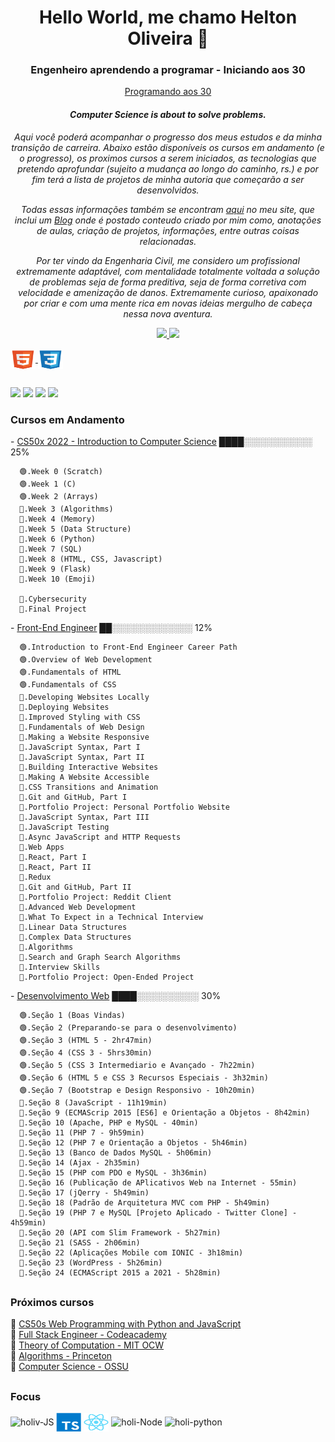 
<div align="center">
  <h1>Hello World, me chamo Helton Oliveira 👋</h1>
  <h3>Engenheiro aprendendo a programar - Iniciando aos 30</h3>
  <a href=https://holiv.github.io/programando-aos-30-v2.0/index.html><p>Programando aos 30</p></a>
  <h4><i>Computer Science is about to solve problems.</i></h4>
  <p><i>Aqui você poderá acompanhar o progresso dos meus estudos e da minha transição de carreira. Abaixo estão disponíveis os cursos em andamento (e o progresso), os proximos cursos a serem iniciados, as tecnologias que pretendo aprofundar (sujeito a mudança ao longo do caminho, rs.) e por fim terá a lista de projetos de minha autoria que começarão a ser desenvolvidos.</p>
    <p>Todas essas informações também se encontram <a href="https://holiv.github.io/programando-aos-30-v2.0/index.html">aqui</a> no meu site, que inclui um <a href="https://holiv.github.io/programando-aos-30-v2.0/blog-p30.html">Blog</a> onde é postado conteudo criado por mim como, anotações de aulas, criação de projetos, informações, entre outras coisas relacionadas.
  <p>Por ter vindo da Engenharia Civil, me considero um profissional extremamente adaptável, com mentalidade totalmente voltada a solução de problemas seja de forma preditiva, seja de forma corretiva com velocidade e amenização de danos. Extremamente curioso, apaixonado por criar e com uma mente rica em novas ideias mergulho de cabeça nessa nova aventura. </i></p>
    <a href="https://github.com/holiv">
    <img height="150em" src="https://github-readme-stats.vercel.app/api?username=holiv&show_icons=true&theme=swift&include_all_commits=true&count_private=true"/>
    <img height="150em" src="https://github-readme-stats.vercel.app/api/top-langs/?username=holiv&layout=compact&langs_count=6&theme=swift"/>
 </div><br>
  <div>
    <img align="center" alt="holiv-HTML" height="30" width="40" src="https://raw.githubusercontent.com/devicons/devicon/master/icons/html5/html5-original.svg">
    <img align="center" alt="holiv-CSS" height="30" width="40" src="https://raw.githubusercontent.com/devicons/devicon/master/icons/css3/css3-original.svg">
  </div>
  
  ##
  <a href="https://www.linkedin.com/in/helton-oliveira-521abbb2" target="_blank"><img src="https://img.shields.io/badge/-LinkedIn-%230077B5?style=for-the-badge&logo=linkedin&logoColor=white" target="_blank"></a>
  <a href = "mailto:mrheltonso@gmail.com"><img src="https://img.shields.io/badge/-Gmail-%23333?style=for-the-badge&logo=gmail&logoColor=white" target="_blank"></a>
  <a href="https://instagram.com/oliveira.sk" target="_blank"><img src="https://img.shields.io/badge/-Instagram-%23E4405F?style=for-the-badge&logo=instagram&logoColor=white" target="_blank"></a>
  <a href="https://discord.gg/holiv" target="_blank"><img src="https://img.shields.io/badge/Discord-7289DA?style=for-the-badge&logo=discord&logoColor=white" target="_blank"></a>
  
   
  <!-- conteudo principal -->
<div>
  <div>
  <h3>Cursos em Andamento</h3>
  - <a href="https://cs50.harvard.edu/x/2022/">CS50x 2022 - Introduction to Computer Science</a> 	████░░░░░░░░░░░ 25%
  
      🟢.Week 0 (Scratch)
      🟢.Week 1 (C) 
      🟢.Week 2 (Arrays) 
      🔴.Week 3 (Algorithms) 
      🔴.Week 4 (Memory) 
      🔴.Week 5 (Data Structure) 
      🔴.Week 6 (Python) 
      🔴.Week 7 (SQL) 
      🔴.Week 8 (HTML, CSS, Javascript) 
      🔴.Week 9 (Flask) 
      🔴.Week 10 (Emoji) 
  
      🔴.Cybersecurity 
      🔴.Final Project 
  </div>
  <div>
    - <a href="https://www.codecademy.com/learn/paths/front-end-engineer-career-path">Front-End Engineer</a> ██░░░░░░░░░░░░░ 12%
  
      🟢.Introduction to Front-End Engineer Career Path
      🟢.Overview of Web Development 
      🟢.Fundamentals of HTML 
      🟢.Fundamentals of CSS
      🔴.Developing Websites Locally
      🔴.Deploying Websites
      🔴.Improved Styling with CSS
      🔴.Fundamentals of Web Design
      🔴.Making a Website Responsive
      🔴.JavaScript Syntax, Part I
      🔴.JavaScript Syntax, Part II
      🔴.Building Interactive Websites
      🔴.Making A Website Accessible
      🔴.CSS Transitions and Animation
      🔴.Git and GitHub, Part I
      🔴.Portfolio Project: Personal Portfolio Website
      🔴.JavaScript Syntax, Part III
      🔴.JavaScript Testing
      🔴.Async JavaScript and HTTP Requests
      🔴.Web Apps
      🔴.React, Part I
      🔴.React, Part II
      🔴.Redux
      🔴.Git and GitHub, Part II
      🔴.Portfolio Project: Reddit Client
      🔴.Advanced Web Development
      🔴.What To Expect in a Technical Interview
      🔴.Linear Data Structures
      🔴.Complex Data Structures
      🔴.Algorithms
      🔴.Search and Graph Search Algorithms
      🔴.Interview Skills
      🔴.Portfolio Project: Open-Ended Project
  </div>
  
  <div>
       - <a href="https://www.udemy.com/share/101WqG3@9NZnVaSeITUPrdMRBT35TaN7u4B3Zpiv7uJ9LG-oGN9aML3SDAa-Aora2MgGJOrOnA==/">Desenvolvimento Web</a> ████░░░░░░░░░░ 30%
  
      🟢.Seção 1 (Boas Vindas)
      🟢.Seção 2 (Preparando-se para o desenvolvimento) 
      🟢.Seção 3 (HTML 5 - 2hr47min) 
      🟢.Seção 4 (CSS 3 - 5hrs30min) 
      🟢.Seção 5 (CSS 3 Intermediario e Avançado - 7h22min) 
      🟢.Seção 6 (HTML 5 e CSS 3 Recursos Especiais - 3h32min) 
      🟢.Seção 7 (Bootstrap e Design Responsivo - 10h20min) 
      🔴.Seção 8 (JavaScript - 11h19min) 
      🔴.Seção 9 (ECMAScrip 2015 [ES6] e Orientação a Objetos - 8h42min) 
      🔴.Seção 10 (Apache, PHP e MySQL - 40min) 
      🔴.Seção 11 (PHP 7 - 9h59min) 
      🔴.Seção 12 (PHP 7 e Orientação a Objetos - 5h46min) 
      🔴.Seção 13 (Banco de Dados MySQL - 5h06min)
      🔴.Seção 14 (Ajax - 2h35min)
      🔴.Seção 15 (PHP com PDO e MySQL - 3h36min)
      🔴.Seção 16 (Publicação de APlicativos Web na Internet - 55min)
      🔴.Seção 17 (jQerry - 5h49min)
      🔴.Seção 18 (Padrão de Arquitetura MVC com PHP - 5h49min)
      🔴.Seção 19 (PHP 7 e MySQL [Projeto Aplicado - Twitter Clone] - 4h59min)
      🔴.Seção 20 (API com Slim Framework - 5h27min)
      🔴.Seção 21 (SASS - 2h06min)
      🔴.Seção 22 (Aplicações Mobile com IONIC - 3h18min)
      🔴.Seção 23 (WordPress - 5h26min)
      🔴.Seção 24 (ECMAScript 2015 a 2021 - 5h28min)
  </div>
  
  ##
  
  <div>
     <h3>Próximos cursos</h3>
      🔘 <a href="https://www.edx.org/course/cs50s-web-programming-with-python-and-javascript">CS50s Web Programming with Python and JavaScript</a><br>
      🔘 <a href="https://www.codecademy.com/learn/paths/full-stack-engineer-career-path">Full Stack Engineer - Codeacademy</a><br>
      🔘 <a href="https://ocw.mit.edu/courses/mathematics/18-404j-theory-of-computation-fall-2020/">Theory of Computation - MIT OCW</a><br>
      🔘 <a href="https://www.coursera.org/learn/algorithms-part1/home/week/1">Algorithms - Princeton</a><br>
      🔘 <a href="https://github.com/ossu/computer-science">Computer Science - OSSU</a><br>
        </div>
  
  ##
  
  </div>
    <h3>Focus</h3>
    <div>
    <img align="center" alt="holiv-JS" height="30" width="40" src="https://cdn.jsdelivr.net/gh/devicons/devicon/icons/javascript/javascript-original.svg">
    <img align="center" alt="holive-Ts" height="30" width="40" src="https://raw.githubusercontent.com/devicons/devicon/master/icons/typescript/typescript-plain.svg">
    <img align="center" alt="holiv-React" height="30" width="40" src="https://raw.githubusercontent.com/devicons/devicon/master/icons/react/react-original.svg">
    <img align="center" alt="holi-Node" height="30" width="40" src="https://cdn.jsdelivr.net/gh/devicons/devicon/icons/nodejs/nodejs-original.svg">
    <img align="center" alt="holi-python" height="30" width="40" src="https://cdn.jsdelivr.net/gh/devicons/devicon/icons/python/python-original.svg"> 
    </div>
  </div>
  
  

 
